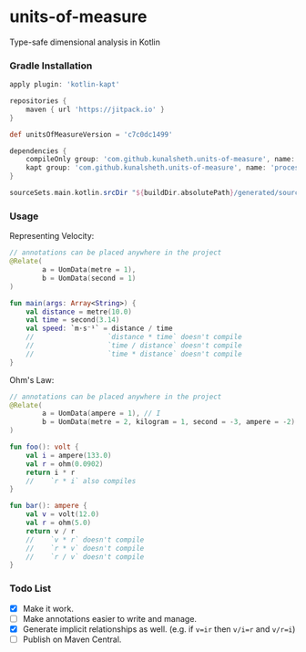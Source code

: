 # units-of-measure
Type-safe dimensional analysis in Kotlin

### Gradle Installation
```groovy
apply plugin: 'kotlin-kapt'

repositories {
    maven { url 'https://jitpack.io' }
}

def unitsOfMeasureVersion = 'c7c0dc1499'

dependencies {
    compileOnly group: 'com.github.kunalsheth.units-of-measure', name: 'annotations', version: unitsOfMeasureVersion
    kapt group: 'com.github.kunalsheth.units-of-measure', name: 'processor', version: unitsOfMeasureVersion
}

sourceSets.main.kotlin.srcDir "${buildDir.absolutePath}/generated/source/kaptKotlin/main"
```

### Usage
Representing Velocity:
```kotlin
// annotations can be placed anywhere in the project
@Relate(
        a = UomData(metre = 1),
        b = UomData(second = 1)
)

fun main(args: Array<String>) {
    val distance = metre(10.0)
    val time = second(3.14)
    val speed: `m⋅s⁻¹` = distance / time
    //                  `distance * time` doesn't compile
    //                  `time / distance` doesn't compile
    //                  `time * distance` doesn't compile
}
```
Ohm's Law:
```kotlin
// annotations can be placed anywhere in the project
@Relate(
        a = UomData(ampere = 1), // I
        b = UomData(metre = 2, kilogram = 1, second = -3, ampere = -2) // R
)

fun foo(): volt {
    val i = ampere(133.0)
    val r = ohm(0.0902)
    return i * r
    //    `r * i` also compiles
}

fun bar(): ampere {
    val v = volt(12.0)
    val r = ohm(5.0)
    return v / r
    //    `v * r` doesn't compile
    //    `r * v` doesn't compile
    //    `r / v` doesn't compile
}
```

### Todo List
- [x] Make it work.
- [ ] Make annotations easier to write and manage.
- [x] Generate implicit relationships as well. (e.g. if ``v=ir`` then ``v/i=r`` and ``v/r=i``)
- [ ] Publish on Maven Central.
